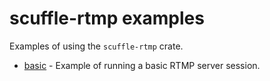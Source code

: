 # scuffle-rtmp examples

Examples of using the `scuffle-rtmp` crate.

- [basic](./src/basic.rs) - Example of running a basic RTMP server session.
